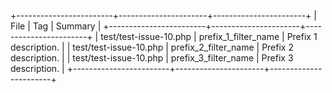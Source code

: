 +------------------------+----------------------+-----------------------+
| File                   | Tag                  | Summary               |
+------------------------+----------------------+-----------------------+
| test/test-issue-10.php | prefix_1_filter_name | Prefix 1 description. |
| test/test-issue-10.php | prefix_2_filter_name | Prefix 2 description. |
| test/test-issue-10.php | prefix_3_filter_name | Prefix 3 description. |
+------------------------+----------------------+-----------------------+
